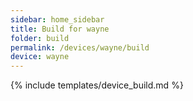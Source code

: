 ```yaml
---
sidebar: home_sidebar
title: Build for wayne
folder: build
permalink: /devices/wayne/build
device: wayne
---
```

{% include templates/device_build.md %}
